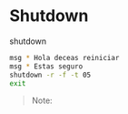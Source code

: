 # Shutdown

shutdown

```bash
msg * Hola deceas reiniciar
msg * Estas seguro
shutdown -r -f -t 05
exit
```

> Note:
